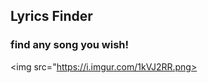 ## Lyrics Finder
 <h3>find any song you wish! </h3>
 
 <img src="https://i.imgur.com/1kVJ2RR.png></img>
